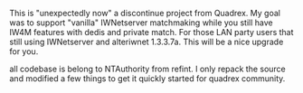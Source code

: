 This is "unexpectedly now" a discontinue project from Quadrex. My goal was to support "vanilla" IWNetserver matchmaking while you still have IW4M features with dedis and private match. For those LAN party users that still using IWNetserver and alteriwnet 1.3.3.7a. This will be a nice upgrade for you.


all codebase is belong to NTAuthority from refint. I only repack the source and modified a few things to get it quickly started for quadrex community.  
